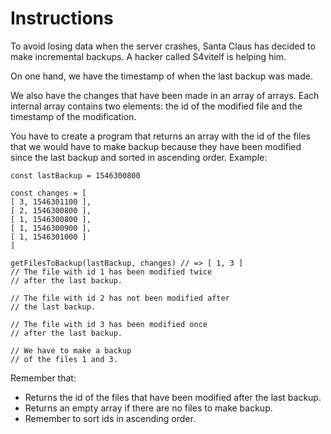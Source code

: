 # Instructions

To avoid losing data when the server crashes, Santa Claus has decided to make incremental backups. A hacker called S4vitelf is helping him.

On one hand, we have the timestamp of when the last backup was made.

We also have the changes that have been made in an array of arrays. Each internal array contains two elements: the id of the modified file and the timestamp of the modification.

You have to create a program that returns an array with the id of the files that we would have to make backup because they have been modified since the last backup and sorted in ascending order. Example:

    const lastBackup = 1546300800

    const changes = [
    [ 3, 1546301100 ],
    [ 2, 1546300800 ],
    [ 1, 1546300800 ],
    [ 1, 1546300900 ],
    [ 1, 1546301000 ]
    ]

    getFilesToBackup(lastBackup, changes) // => [ 1, 3 ]
    // The file with id 1 has been modified twice
    // after the last backup.

    // The file with id 2 has not been modified after
    // the last backup.

    // The file with id 3 has been modified once
    // after the last backup.

    // We have to make a backup
    // of the files 1 and 3.

Remember that:

- Returns the id of the files that have been modified after the last backup.
- Returns an empty array if there are no files to make backup.
- Remember to sort ids in ascending order.
